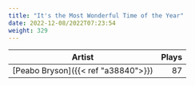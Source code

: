 ```yaml
---
title: "It's the Most Wonderful Time of the Year"
date: 2022-12-08/2022T07:23:54
weight: 329
---
```




 Artist | Plays 
----- | -----:
[Peabo Bryson]({{< ref "a38840">}}) | 87
